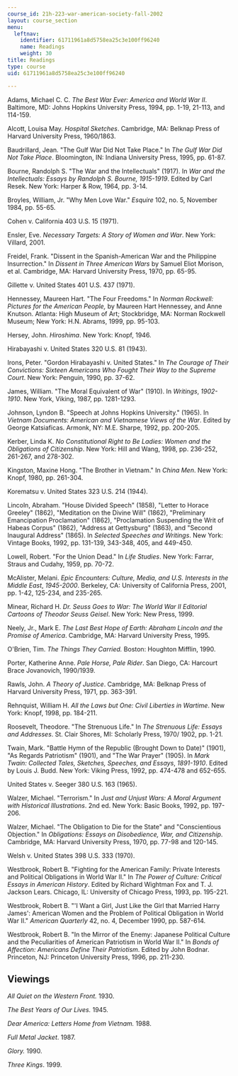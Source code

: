 ```yaml
---
course_id: 21h-223-war-american-society-fall-2002
layout: course_section
menu:
  leftnav:
    identifier: 61711961a8d5758ea25c3e100ff96240
    name: Readings
    weight: 30
title: Readings
type: course
uid: 61711961a8d5758ea25c3e100ff96240

---
```


Adams, Michael C. C. _The Best War Ever: America and World War II_. Baltimore, MD: Johns Hopkins University Press, 1994, pp. 1-19, 21-113, and 114-159.

Alcott, Louisa May. _Hospital Sketches_. Cambridge, MA: Belknap Press of Harvard University Press, 1960/1863.

Baudrillard, Jean. "The Gulf War Did Not Take Place." In _The Gulf War Did Not Take Place_. Bloomington, IN: Indiana University Press, 1995, pp. 61-87.

Bourne, Randolph S. "The War and the Intellectuals" (1917). In _War and the Intellectuals: Essays by Randolph S. Bourne,_ _1915-1919_. Edited by Carl Resek. New York: Harper & Row, 1964, pp. 3-14.

Broyles, William, Jr. "Why Men Love War." _Esquire_ 102, no. 5, November 1984, pp. 55-65.

Cohen v. California 403 U.S. 15 (1971).

Ensler, Eve. _Necessary Targets: A Story of Women and War_. New York: Villard, 2001.

Freidel, Frank. "Dissent in the Spanish-American War and the Philippine Insurrection." In _Dissent in Three American Wars_ by Samuel Eliot Morison, et al. Cambridge, MA: Harvard University Press, 1970, pp. 65-95.

Gillette v. United States 401 U.S. 437 (1971).

Hennessey, Maureen Hart. "The Four Freedoms." In _Norman Rockwell: Pictures for the American People,_ by Maureen Hart Hennessey, and Anne Knutson. Atlanta: High Museum of Art; Stockbridge, MA: Norman Rockwell Museum; New York: H.N. Abrams, 1999, pp. 95-103.

Hersey, John. _Hiroshima_. New York: Knopf, 1946.

Hirabayashi v. United States 320 U.S. 81 (1943).

Irons, Peter. "Gordon Hirabayashi v. United States." In _The Courage of Their Convictions: Sixteen Americans Who Fought Their Way to the Supreme Court_. New York: Penguin, 1990, pp. 37-62.

James, William. "The Moral Equivalent of War" (1910). In _Writings_, _1902-1910_. New York, Viking, 1987, pp. 1281-1293.

Johnson, Lyndon B. "Speech at Johns Hopkins University." (1965). In _Vietnam Documents: American and Vietnamese Views of the War_. Edited by George Katsiaficas. Armonk, NY: M.E. Sharpe, 1992, pp. 200-205.

Kerber, Linda K. _No Constitutional Right to Be Ladies: Women and the Obligations of Citizenship_. New York: Hill and Wang, 1998, pp. 236-252, 261-267, and 278-302.

Kingston, Maxine Hong. "The Brother in Vietnam." In _China Men_. New York: Knopf, 1980, pp. 261-304.

Korematsu v. United States 323 U.S. 214 (1944).

Lincoln, Abraham. "House Divided Speech" (1858), "Letter to Horace Greeley" (1862), "Meditation on the Divine Will" (1862), "Preliminary Emancipation Proclamation" (1862), "Proclamation Suspending the Writ of Habeas Corpus" (1862), "Address at Gettysburg" (1863), and "Second Inaugural Address" (1865). In _Selected Speeches and Writings_. New York: Vintage Books, 1992, pp. 131-139, 343-348, 405, and 449-450.

Lowell, Robert. "For the Union Dead." In _Life Studies_. New York: Farrar, Straus and Cudahy, 1959, pp. 70-72.

McAlister, Melani. _Epic Encounters: Culture, Media, and U.S. Interests in the Middle East_, _1945-2000_. Berkeley, CA: University of California Press, 2001, pp. 1-42, 125-234, and 235-265.

Minear, Richard H. _Dr. Seuss Goes to War: The World War II Editorial Cartoons of Theodor Seuss Geisel_. New York: New Press, 1999.

Neely, Jr., Mark E. _The Last Best Hope of Earth: Abraham Lincoln and the Promise of America_. Cambridge, MA: Harvard University Press, 1995.

O'Brien, Tim. _The Things They Carried._ Boston: Houghton Mifflin, 1990.

Porter, Katherine Anne. _Pale Horse, Pale Rider_. San Diego, CA: Harcourt Brace Jovanovich, 1990/1939.

Rawls, John. _A Theory of Justice_. Cambridge, MA: Belknap Press of Harvard University Press, 1971, pp. 363-391.

Rehnquist, William H. _All the Laws but One: Civil Liberties in Wartime_. New York: Knopf, 1998, pp. 184-211.

Roosevelt, Theodore. "The Strenuous Life." In _The Strenuous Life: Essays and Addresses_. St. Clair Shores, MI: Scholarly Press, 1970/ 1902, pp. 1-21.

Twain, Mark. "Battle Hymn of the Republic (Brought Down to Date)" (1901), "As Regards Patriotism" (1901), and "The War Prayer" (1905). In _Mark Twain: Collected Tales, Sketches, Speeches, and Essays_, _1891-1910_. Edited by Louis J. Budd. New York: Viking Press, 1992, pp. 474-478 and 652-655.

United States v. Seeger 380 U.S. 163 (1965).

Walzer, Michael. "Terrorism." In _Just and Unjust Wars: A Moral Argument with Historical Illustrations_. 2nd ed. New York: Basic Books, 1992, pp. 197-206.

Walzer, Michael. "The Obligation to Die for the State" and "Conscientious Objection." In _Obligations: Essays on Disobedience, War, and Citizenship_. Cambridge, MA: Harvard University Press, 1970, pp. 77-98 and 120-145.

Welsh v. United States 398 U.S. 333 (1970).

Westbrook, Robert B. "Fighting for the American Family: Private Interests and Political Obligations in World War II." In _The Power of Culture: Critical Essays in American History_. Edited by Richard Wightman Fox and T. J. Jackson Lears. Chicago, IL: University of Chicago Press, 1993, pp. 195-221.

Westbrook, Robert B. "'I Want a Girl, Just Like the Girl that Married Harry James': American Women and the Problem of Political Obligation in World War II." _American Quarterly_ 42, no. 4, December 1990, pp. 587-614.

Westbrook, Robert B. "In the Mirror of the Enemy: Japanese Political Culture and the Peculiarities of American Patriotism in World War II." In _Bonds of Affection: Americans Define Their Patriotism_. Edited by John Bodnar. Princeton, NJ: Princeton University Press, 1996, pp. 211-230.

Viewings
--------

_All Quiet on the Western Front._ 1930.

_The Best Years of Our Lives._ 1945.

_Dear America: Letters Home from Vietnam._ 1988.

_Full Metal Jacket_. 1987.

_Glory._ 1990.

_Three Kings_. 1999.